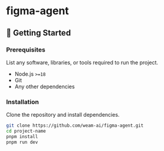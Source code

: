 # figma-agent


## 🚀 Getting Started

### Prerequisites

List any software, libraries, or tools required to run the project.

- Node.js `>=18`
- Git
- Any other dependencies

### Installation

Clone the repository and install dependencies.

```bash
git clone https://github.com/weam-ai/figma-agent.git
cd project-name
pnpm install
pnpm run dev

